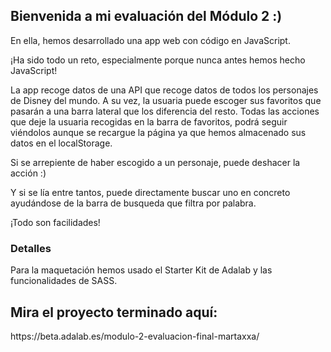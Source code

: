 <h2>Bienvenida a mi evaluación del Módulo 2 :)</h2>
<p>En ella, hemos desarrollado una app web con código en JavaScript.</p>
<p>¡Ha sido todo un reto, especialmente porque nunca antes hemos hecho JavaScript!</p>
<p>La app recoge datos de una API que recoge datos de todos los personajes de Disney del mundo. A su vez, la usuaria puede escoger sus favoritos que pasarán a una barra lateral que los diferencia del resto. Todas las acciones que deje la usuaria recogidas en la barra de favoritos, podrá seguir viéndolos aunque se recargue la página ya que hemos almacenado sus datos en el localStorage.</p>
<p>Si se arrepiente de haber escogido a un personaje, puede deshacer la acción :)</p>
<p>Y si se lía entre tantos, puede directamente buscar uno en concreto ayudándose de la barra de busqueda que filtra por palabra.</p>
<p>¡Todo son facilidades!</p>

<h3>Detalles</h3>
<p>Para la maquetación hemos usado el Starter Kit de Adalab y las funcionalidades de SASS.</p>

<h2>Mira el proyecto terminado aquí:</h2>
<p>https://beta.adalab.es/modulo-2-evaluacion-final-martaxxa/</p>
